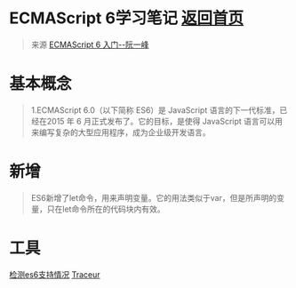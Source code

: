 # ECMAScript 6学习笔记 [返回首页](/)
>来源 [ECMAScript 6 入门--阮一峰](http://es6.ruanyifeng.com/)

# 基本概念
>1.ECMAScript 6.0（以下简称 ES6）是 JavaScript 语言的下一代标准，已经在2015 年 6 月正式发布了。它的目标，是使得 JavaScript 语言可以用来编写复杂的大型应用程序，成为企业级开发语言。

# 新增
> ES6新增了let命令，用来声明变量。它的用法类似于var，但是所声明的变量，只在let命令所在的代码块内有效。





# 工具
[检测es6支持情况](https://github.com/ruanyf/es-checker)
[Traceur](http://es6.ruanyifeng.com/#docs/intro)
